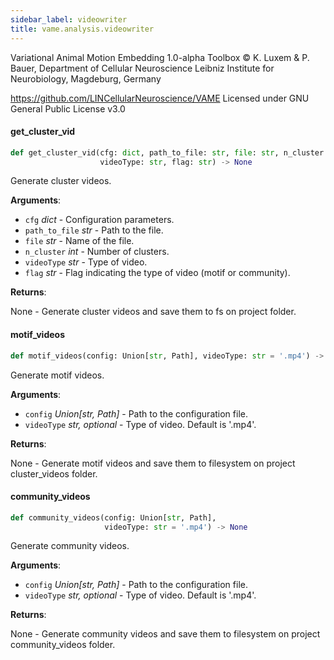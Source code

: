 ```yaml
---
sidebar_label: videowriter
title: vame.analysis.videowriter
---
```


Variational Animal Motion Embedding 1.0-alpha Toolbox
© K. Luxem &amp; P. Bauer, Department of Cellular Neuroscience
Leibniz Institute for Neurobiology, Magdeburg, Germany

https://github.com/LINCellularNeuroscience/VAME
Licensed under GNU General Public License v3.0

#### get\_cluster\_vid

```python
def get_cluster_vid(cfg: dict, path_to_file: str, file: str, n_cluster: int,
                    videoType: str, flag: str) -> None
```

Generate cluster videos.

**Arguments**:

- `cfg` _dict_ - Configuration parameters.
- `path_to_file` _str_ - Path to the file.
- `file` _str_ - Name of the file.
- `n_cluster` _int_ - Number of clusters.
- `videoType` _str_ - Type of video.
- `flag` _str_ - Flag indicating the type of video (motif or community).
  

**Returns**:

  None - Generate cluster videos and save them to fs on project folder.

#### motif\_videos

```python
def motif_videos(config: Union[str, Path], videoType: str = '.mp4') -> None
```

Generate motif videos.

**Arguments**:

- `config` _Union[str, Path]_ - Path to the configuration file.
- `videoType` _str, optional_ - Type of video. Default is &#x27;.mp4&#x27;.
  

**Returns**:

  None - Generate motif videos and save them to filesystem on project cluster_videos folder.

#### community\_videos

```python
def community_videos(config: Union[str, Path],
                     videoType: str = '.mp4') -> None
```

Generate community videos.

**Arguments**:

- `config` _Union[str, Path]_ - Path to the configuration file.
- `videoType` _str, optional_ - Type of video. Default is &#x27;.mp4&#x27;.
  

**Returns**:

  None - Generate community videos and save them to filesystem on project community_videos folder.

